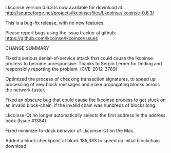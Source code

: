 Lkcoinse version 0.6.3 is now available for download at:
  http://sourceforge.net/projects/lkcoinse/files/Lkcoinse/lkcoinse-0.6.3/

This is a bug-fix release, with no new features.

Please report bugs using the issue tracker at github:
  https://github.com/lkcoinse/lkcoinse/issues

CHANGE SUMMARY

Fixed a serious denial-of-service attack that could cause the
lkcoinse process to become unresponsive. Thanks to Sergio Lerner
for finding and responsibly reporting the problem. (CVE-2012-3789)

Optimized the process of checking transaction signatures, to
speed up processing of new block messages and make propagating
blocks across the network faster.

Fixed an obscure bug that could cause the lkcoinse process to get
stuck on an invalid block-chain, if the invalid chain was
hundreds of blocks long.

Lkcoinse-Qt no longer automatically selects the first address
in the address book (Issue #1384).

Fixed minimize-to-dock behavior of Lkcoinse-Qt on the Mac.

Added a block checkpoint at block 185,333 to speed up initial
blockchain download.
